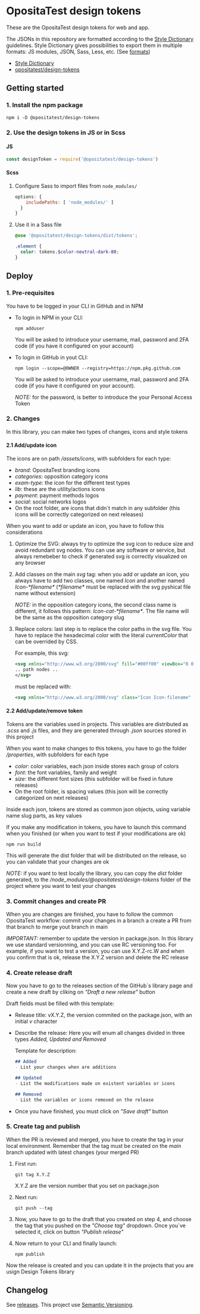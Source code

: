 # OpositaTest design tokens

These are the OpositaTest design tokens for web and app.

The JSONs in this repository are formatted according to the [Style Dictionary][sd] guidelines. Style Dictionary gives possibilities to export them in multiple formats: JS modules, JSON, Sass, Less, etc. (See [formats](https://amzn.github.io/style-dictionary/#/formats))

* [Style Dictionary][sd]
* [opositatest/design-tokens][repo]

## Getting started

### 1. Install the npm package

```shell
npm i -D @opositatest/design-tokens
```

### 2. Use the design tokens in JS or in Scss

#### JS

```js
const designToken = require('@opositatest/design-tokens')
```

#### Scss

1. Configure Sass to import files from `node_modules/`

    ```js
    options: {
        includePaths: [ 'node_modules/' ]
      }
    }
    ```

2. Use it in a Sass file

    ```scss
    @use '@opositatest/design-tokens/dist/tokens';

    .element {
      color: tokens.$color-neutral-dark-80;
    }
    ```

## Deploy

### 1. Pre-requisites

You have to be logged in your CLI in GitHub and in NPM

* To login in NPM in your CLI:

  ```shell
  npm adduser
  ```

  You will be asked to introduce your username, mail, password and 2FA code (if you have it configured on your account)

* To login in GitHub in yout CLI:

  ```shell
  npm login --scope=@OWNER --registry=https://npm.pkg.github.com
  ```

  You will be asked to introduce your username, mail, password and 2FA code (if you have it configured on your account).
  
  *NOTE:* for the password, is better to introduce the your Personal Access Token

### 2. Changes

In this library, you can make two types of changes, icons and style tokens

#### 2.1 Add/update icon

The icons are on path _/assets/icons_, with subfolders for each type:
* _brand_: OpositaTest branding icons
* _categories_: opposition category icons
* _exam-type_: the icon for the different test types
* _lib_: these are the utility/actions icons
* _payment_: payment methods logos
* _social_: social networks logos
* On the root folder, are icons that didn´t match in any subfolder (this icons will be correctly categorized on next releases)

When you want to add or update an icon, you have to follow this considerations
1. Optimize the SVG: always try to optimize the svg icon to reduce size and avoid redundant svg nodes. You can use any software or service, but always remebeber to check if generated svg is correctly visualized on any browser
2. Add classes on the main _svg_ tag: when you add or update an icon, you always have to add two classes, one named _Icon_ and another named _Icon-*filename\*_ (_*filename\*_ must be replaced with the svg pyshical file name without extension)

    *NOTE:* in the opposition category icons, the second class name is different, it follows this pattern: _Icon-cat-*filename\*_. The file name will be the same as the opposition category slug
3. Replace colors: last step is to replace the color paths in the svg file. You have to replace the hexadecimal color with the literal _currentColor_ that can be overrided by CSS. 
   
   For example, this svg:

    ```svg
    <svg xmlns="http://www.w3.org/2000/svg" fill="#00ff00" viewBox="0 0 24 24">
    .. path nodes ..
    </svg>
    ```

    must be replaced with:

    ```svg
    <svg xmlns="http://www.w3.org/2000/svg" class="Icon Icon-filename" fill="currentColor" viewBox="0 0 24 24">.. path nodes ..</svg>
    ```

#### 2.2 Add/update/remove token

Tokens are the variables used in projects. This variables are distributed as _.scss_ and _.js_ files, and they are generated through _.json_ sources stored in this project

When you want to make changes to this tokens, you have to go the folder _/properties_, with subfolders for each type
* _color_: color variables, each json inside stores each group of colors
* _font_: the font variables, family and weight
* _size_: the different font sizes (this subfolder will be fixed in future releases)
* On the root folder, is spacing values (this json will be correctly categorized on next releases)

Inside each json, tokens are stored as common json objects, using variable name slug parts, as key values

If you make any modification in tokens, you have to launch this command when you finished (or when you want to test if your modifications are ok)

```shell
npm run build
```

This will generate the dist folder that will be distributed on the release, so you can validate that your changes are ok

*NOTE:* if you want to test locally the library, you can copy the _dist_ folder generated, to the _/node_modules/@opositatest/design-tokens_ folder of the project where you want to test your changes

### 3. Commit changes and create PR

When you are changes are finished, you have to follow the common OpositaTest workflow: commit your changes in a branch a create a PR from that branch to merge yout branch in main

*IMPORTANT:* remember to update the version in package.json. In this library we use standard versionning, and you can use RC versioning too. For example, if you want to test a version, you can use X.Y.Z-rc.W and when you confirm that is ok, release the X.Y.Z version and delete the RC release

### 4. Create release draft

Now you have to go to the releases section of the GitHub´s library page and create a new draft by cliking on _"Draft a new release"_ button

Draft fields must be filled with this template:
* Release title: vX.Y.Z, the version commited on the package.json, with an initial _v_ character
* Describe the release: Here you will enum all changes divided in three types _Added, Updated and Removed_

  Template for description:
  ```md
  ## Added
  - List your changes when are additions

  ## Updated
  - List the modifications made on existent variables or icons

  ## Removed
  - List the variables or icons removed on the release
  ```

* Once you have finished, you must click on _"Save draft"_ button

### 5. Create tag and publish

When the PR is reviewed and merged, you have to create the tag in your local environment. Remember that the tag must be created on the _main_ branch updated with latest changes (your merged PR)

1. First run:

    ```shell
    git tag X.Y.Z
    ```

    X.Y.Z are the version number that you set on package.json
2. Next run:
   
    ```shell
    git push --tag
    ```

3. Now, you have to go to the draft that you created on step 4, and choose the tag that you pushed on the _"Choose tag"_ dropdown. Once you´ve selected it, click on button _"Publish release"_

4. Now return to your CLI and finally launch:
   
    ```shell
    npm publish
    ```

Now the release is created and you can update it in the projects that you are usign Design Tokens library

## Changelog

See [releases][releases].
This project use [Semantic Versioning][semver].


[sd]: https://amzn.github.io/style-dictionary
[releases]: https://github.com/opositatest/design-tokens/releases
[semver]: https://semver.org/
[repo]: https://github.com/opositatest/design-tokens
